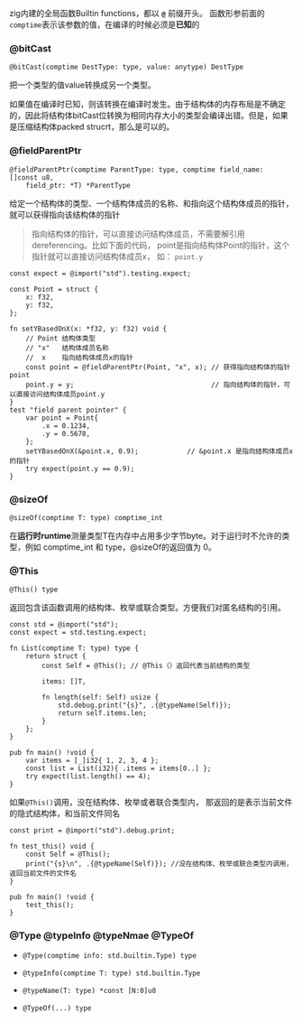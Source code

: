 zig内建的全局函数Builtin functions，都以 **`@`** 前缀开头。  函数形参前面的`comptime`表示该参数的值，在编译的时候必须是**已知**的

### @bitCast
```zig
@bitCast(comptime DestType: type, value: anytype) DestType
```
把一个类型的值value转换成另一个类型。

如果值在编译时已知，则该转换在编译时发生。由于结构体的内存布局是不确定的，因此将结构体bitCast位转换为相同内存大小的类型会编译出错。但是，如果是压缩结构体packed strucrt，那么是可以的。

### @fieldParentPtr 
```zig
@fieldParentPtr(comptime ParentType: type, comptime field_name: []const u8,
    field_ptr: *T) *ParentType
```
给定一个结构体的类型、一个结构体成员的名称、和指向这个结构体成员的指针， 就可以获得指向该结构体的指针
> 指向结构体的指针，可以直接访问结构体成员，不需要解引用dereferencing。比如下面的代码， point是指向结构体Point的指针，这个指针就可以直接访问结构体成员x， 如： `point.y`
```zig
const expect = @import("std").testing.expect;

const Point = struct {
    x: f32,
    y: f32,
};

fn setYBasedOnX(x: *f32, y: f32) void {
    // Point 结构体类型
    // "x"   结构体成员名称
    //  x    指向结构体成员x的指针
    const point = @fieldParentPtr(Point, "x", x); // 获得指向结构体的指针point
    point.y = y;                                  // 指向结构体的指针，可以直接访问结构体成员point.y
}
test "field parent pointer" {
    var point = Point{
        .x = 0.1234,
        .y = 0.5678,
    };
    setYBasedOnX(&point.x, 0.9);            // &point.x 是指向结构体成员x的指针
    try expect(point.y == 0.9);
}
```


### @sizeOf 
```zig
@sizeOf(comptime T: type) comptime_int
```
在**运行时runtime**测量类型T在内存中占用多少字节byte。对于运行时不允许的类型，例如 comptime_int 和 type，@sizeOf的返回值为 0。


### @This
```zig
@This() type
```
返回包含该函数调用的结构体、枚举或联合类型。方便我们对匿名结构的引用。
```zig
const std = @import("std");
const expect = std.testing.expect;

fn List(comptime T: type) type {
    return struct {
        const Self = @This(); // @This（）返回代表当前结构的类型

        items: []T,

        fn length(self: Self) usize {
            std.debug.print("{s}", .{@typeName(Self)});
            return self.items.len;
        }
    };
}

pub fn main() !void {
    var items = [_]i32{ 1, 2, 3, 4 };
    const list = List(i32){ .items = items[0..] };
    try expect(list.length() == 4);
}
```


如果`@This()`调用，没在结构体、枚举或者联合类型内， 那返回的是表示当前文件的隐式结构体，和当前文件同名
```zig
const print = @import("std").debug.print;

fn test_this() void {
    const Self = @This();
    print("{s}\n", .{@typeName(Self)}); //没在结构体、枚举或联合类型内调用，返回当前文件的文件名
}

pub fn main() !void {
    test_this();
}
```

### @Type @typeInfo @typeNmae  @TypeOf

- `@Type(comptime info: std.builtin.Type) type`
- `@typeInfo(comptime T: type) std.builtin.Type`

- `@typeName(T: type) *const [N:0]u8`
- `@TypeOf(...) type`


